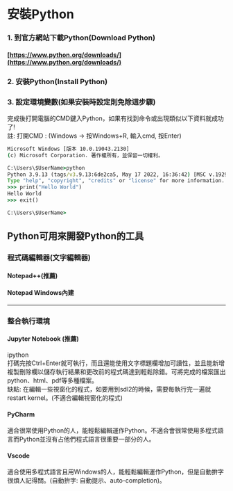 # 安裝Python
### 1. 到官方網站下載Python(Download Python)<br>
#### [https://www.python.org/downloads/](https://www.python.org/downloads/)
### 2. 安裝Python(Install Python)
### 3. 設定環境變數(如果安裝時設定則免除這步驟)
完成後打開電腦的CMD鍵入Python，如果有找到命令或出現類似以下資料就成功了!<br>
註: 打開CMD : (Windows -> 按Windows+R, 輸入cmd, 按Enter)
```cmd
Microsoft Windows [版本 10.0.19043.2130]
(c) Microsoft Corporation. 著作權所有，並保留一切權利。

C:\Users\$UserName>python
Python 3.9.13 (tags/v3.9.13:6de2ca5, May 17 2022, 16:36:42) [MSC v.1929 64 bit (AMD64)] on win32
Type "help", "copyright", "credits" or "license" for more information.
>>> print("Hello World")
Hello World
>>> exit()

C:\Users\$UserName>
```
## Python可用來開發Python的工具

### 程式碼編輯器(文字編輯器)
#### Notepad++(推薦)
#### Notepad Windows內建
<hr>

### 整合執行環境
#### Jupyter Notebook (推薦)
ipython<br>
打碼完按Ctrl+Enter就可執行，而且還能使用文字標題欄增加可讀性，並且能新增複製刪除欄以儲存執行結果和更改前的程式碼達到輕鬆除錯。可將完成的檔案匯出python、html、pdf等多種檔案。<br>
缺點: 在編輯一些視窗化的程式，如要用到sdl2的時候，需要每執行完一遍就restart kernel。(不適合編輯視窗化的程式)
#### PyCharm
適合很常使用Python的人，能輕鬆編輯運作Python。不適合會很常使用多程式語言而Python並沒有占他們程式語言很重要一部分的人。
#### Vscode
適合使用多程式語言且用Windows的人，能輕鬆編輯運作Python，但是自動拚字很煩人記得關。(自動拚字: 自動提示、auto-completion)。
